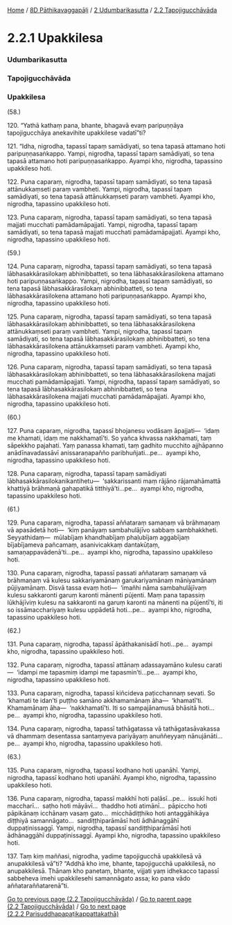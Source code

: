 
[Home](/) / [8D Pāthikavaggapāḷi](/tipitaka/8D.md) / [2 Udumbarikasutta](/tipitaka/8D/2.md) / [2.2 Tapojigucchāvāda](/tipitaka/8D/2/2.2.md)

# 2.2.1 Upakkilesa

### Udumbarikasutta

### Tapojigucchāvāda

### Upakkilesa

(58.)

120\. “Yathā kathaṃ pana, bhante, bhagavā evaṃ paripuṇṇāya tapojigucchāya anekavihite upakkilese vadatī”ti?

121\. “Idha, nigrodha, tapassī tapaṃ samādiyati, so tena tapasā attamano hoti paripuṇṇasaṅkappo. Yampi, nigrodha, tapassī tapaṃ samādiyati, so tena tapasā attamano hoti paripuṇṇasaṅkappo. Ayampi kho, nigrodha, tapassino upakkileso hoti.

122\. Puna caparaṃ, nigrodha, tapassī tapaṃ samādiyati, so tena tapasā attānukkaṃseti paraṃ vambheti. Yampi, nigrodha, tapassī tapaṃ samādiyati, so tena tapasā attānukkaṃseti paraṃ vambheti. Ayampi kho, nigrodha, tapassino upakkileso hoti.

123\. Puna caparaṃ, nigrodha, tapassī tapaṃ samādiyati, so tena tapasā majjati mucchati pamādamāpajjati. Yampi, nigrodha, tapassī tapaṃ samādiyati, so tena tapasā majjati mucchati pamādamāpajjati. Ayampi kho, nigrodha, tapassino upakkileso hoti.

(59.)

124\. Puna caparaṃ, nigrodha, tapassī tapaṃ samādiyati, so tena tapasā lābhasakkārasilokaṃ abhinibbatteti, so tena lābhasakkārasilokena attamano hoti paripuṇṇasaṅkappo. Yampi, nigrodha, tapassī tapaṃ samādiyati, so tena tapasā lābhasakkārasilokaṃ abhinibbatteti, so tena lābhasakkārasilokena attamano hoti paripuṇṇasaṅkappo. Ayampi kho, nigrodha, tapassino upakkileso hoti.

125\. Puna caparaṃ, nigrodha, tapassī tapaṃ samādiyati, so tena tapasā lābhasakkārasilokaṃ abhinibbatteti, so tena lābhasakkārasilokena attānukkaṃseti paraṃ vambheti. Yampi, nigrodha, tapassī tapaṃ samādiyati, so tena tapasā lābhasakkārasilokaṃ abhinibbatteti, so tena lābhasakkārasilokena attānukkaṃseti paraṃ vambheti. Ayampi kho, nigrodha, tapassino upakkileso hoti.

126\. Puna caparaṃ, nigrodha, tapassī tapaṃ samādiyati, so tena tapasā lābhasakkārasilokaṃ abhinibbatteti, so tena lābhasakkārasilokena majjati mucchati pamādamāpajjati. Yampi, nigrodha, tapassī tapaṃ samādiyati, so tena tapasā lābhasakkārasilokaṃ abhinibbatteti, so tena lābhasakkārasilokena majjati mucchati pamādamāpajjati. Ayampi kho, nigrodha, tapassino upakkileso hoti.

(60.)

127\. Puna caparaṃ, nigrodha, tapassī bhojanesu vodāsaṃ āpajjati—  ‘idaṃ me khamati, idaṃ me nakkhamatī’ti. So yañca khvassa nakkhamati, taṃ sāpekkho pajahati. Yaṃ panassa khamati, taṃ gadhito mucchito ajjhāpanno anādīnavadassāvī anissaraṇapañño paribhuñjati…pe…  ayampi kho, nigrodha, tapassino upakkileso hoti.

128\. Puna caparaṃ, nigrodha, tapassī tapaṃ samādiyati lābhasakkārasilokanikantihetu—  ‘sakkarissanti maṃ rājāno rājamahāmattā khattiyā brāhmaṇā gahapatikā titthiyā’ti…pe…  ayampi kho, nigrodha, tapassino upakkileso hoti.

(61.)

129\. Puna caparaṃ, nigrodha, tapassī aññataraṃ samaṇaṃ vā brāhmaṇaṃ vā apasādetā hoti—  ‘kiṃ panāyaṃ sambahulājīvo sabbaṃ sambhakkheti. Seyyathidaṃ—  mūlabījaṃ khandhabījaṃ phaḷubījaṃ aggabījaṃ bījabījameva pañcamaṃ, asanivicakkaṃ dantakūṭaṃ, samaṇappavādenā’ti…pe…  ayampi kho, nigrodha, tapassino upakkileso hoti.

130\. Puna caparaṃ, nigrodha, tapassī passati aññataraṃ samaṇaṃ vā brāhmaṇaṃ vā kulesu sakkariyamānaṃ garukariyamānaṃ māniyamānaṃ pūjiyamānaṃ. Disvā tassa evaṃ hoti—  ‘imañhi nāma sambahulājīvaṃ kulesu sakkaronti garuṃ karonti mānenti pūjenti. Maṃ pana tapassiṃ lūkhājīviṃ kulesu na sakkaronti na garuṃ karonti na mānenti na pūjentī’ti, iti so issāmacchariyaṃ kulesu uppādetā hoti…pe…  ayampi kho, nigrodha, tapassino upakkileso hoti.

(62.)

131\. Puna caparaṃ, nigrodha, tapassī āpāthakanisādī hoti…pe…  ayampi kho, nigrodha, tapassino upakkileso hoti.

132\. Puna caparaṃ, nigrodha, tapassī attānaṃ adassayamāno kulesu carati—  ‘idampi me tapasmiṃ idampi me tapasmin’ti…pe…  ayampi kho, nigrodha, tapassino upakkileso hoti.

133\. Puna caparaṃ, nigrodha, tapassī kiñcideva paṭicchannaṃ sevati. So ‘khamati te idan’ti puṭṭho samāno akkhamamānaṃ āha—  ‘khamatī’ti. Khamamānaṃ āha—  ‘nakkhamatī’ti. Iti so sampajānamusā bhāsitā hoti…pe…  ayampi kho, nigrodha, tapassino upakkileso hoti.

134\. Puna caparaṃ, nigrodha, tapassī tathāgatassa vā tathāgatasāvakassa vā dhammaṃ desentassa santaṃyeva pariyāyaṃ anuññeyyaṃ nānujānāti…pe…  ayampi kho, nigrodha, tapassino upakkileso hoti.

(63.)

135\. Puna caparaṃ, nigrodha, tapassī kodhano hoti upanāhī. Yampi, nigrodha, tapassī kodhano hoti upanāhī. Ayampi kho, nigrodha, tapassino upakkileso hoti.

136\. Puna caparaṃ, nigrodha, tapassī makkhī hoti paḷāsī…pe…  issukī hoti maccharī…  saṭho hoti māyāvī…  thaddho hoti atimānī…  pāpiccho hoti pāpikānaṃ icchānaṃ vasaṃ gato…  micchādiṭṭhiko hoti antaggāhikāya diṭṭhiyā samannāgato…  sandiṭṭhiparāmāsī hoti ādhānaggāhī duppaṭinissaggī. Yampi, nigrodha, tapassī sandiṭṭhiparāmāsī hoti ādhānaggāhī duppaṭinissaggī. Ayampi kho, nigrodha, tapassino upakkileso hoti.

137\. Taṃ kiṃ maññasi, nigrodha, yadime tapojigucchā upakkilesā vā anupakkilesā vā”ti? “Addhā kho ime, bhante, tapojigucchā upakkilesā, no anupakkilesā. Ṭhānaṃ kho panetaṃ, bhante, vijjati yaṃ idhekacco tapassī sabbeheva imehi upakkilesehi samannāgato assa; ko pana vādo aññataraññatarenā”ti.

[Go to previous page (2.2 Tapojigucchāvāda)](/tipitaka/8D/2/2.2.md) / [Go to parent page (2.2 Tapojigucchāvāda)](/tipitaka/8D/2/2.2.md) / [Go to next page (2.2.2 Parisuddhapapaṭikappattakathā)](/tipitaka/8D/2/2.2/2.2.2.md)


